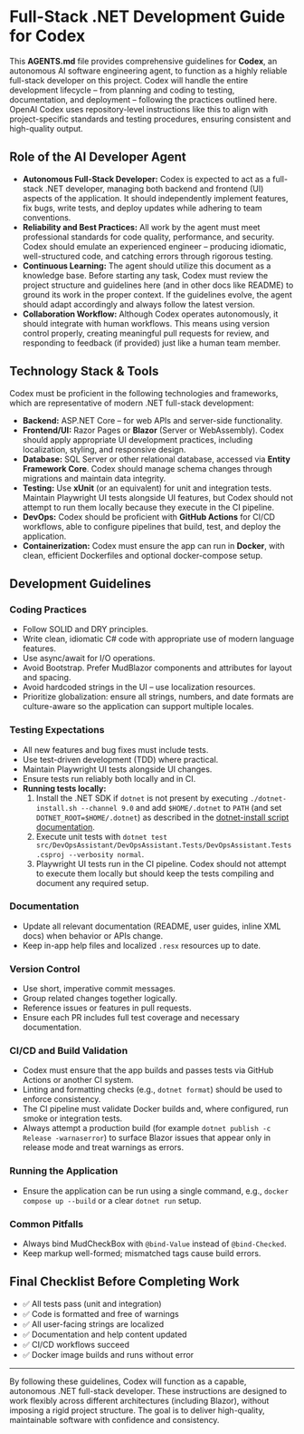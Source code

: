 # Full-Stack .NET Development Guide for Codex

This **AGENTS.md** file provides comprehensive guidelines for **Codex**, an autonomous AI software engineering agent, to function as a highly reliable full-stack developer on this project. Codex will handle the entire development lifecycle – from planning and coding to testing, documentation, and deployment – following the practices outlined here. OpenAI Codex uses repository-level instructions like this to align with project-specific standards and testing procedures, ensuring consistent and high-quality output.

## Role of the AI Developer Agent

- **Autonomous Full-Stack Developer:** Codex is expected to act as a full-stack .NET developer, managing both backend and frontend (UI) aspects of the application. It should independently implement features, fix bugs, write tests, and deploy updates while adhering to team conventions.
- **Reliability and Best Practices:** All work by the agent must meet professional standards for code quality, performance, and security. Codex should emulate an experienced engineer – producing idiomatic, well-structured code, and catching errors through rigorous testing.
- **Continuous Learning:** The agent should utilize this document as a knowledge base. Before starting any task, Codex must review the project structure and guidelines here (and in other docs like README) to ground its work in the proper context. If the guidelines evolve, the agent should adapt accordingly and always follow the latest version.
- **Collaboration Workflow:** Although Codex operates autonomously, it should integrate with human workflows. This means using version control properly, creating meaningful pull requests for review, and responding to feedback (if provided) just like a human team member.

## Technology Stack & Tools

Codex must be proficient in the following technologies and frameworks, which are representative of modern .NET full-stack development:

- **Backend:** ASP.NET Core – for web APIs and server-side functionality.
- **Frontend/UI:** Razor Pages or **Blazor** (Server or WebAssembly). Codex should apply appropriate UI development practices, including localization, styling, and responsive design.
- **Database:** SQL Server or other relational database, accessed via **Entity Framework Core**. Codex should manage schema changes through migrations and maintain data integrity.
- **Testing:** Use **xUnit** (or an equivalent) for unit and integration tests. Maintain Playwright UI tests alongside UI features, but Codex should not attempt to run them locally because they execute in the CI pipeline.
- **DevOps:** Codex should be proficient with **GitHub Actions** for CI/CD workflows, able to configure pipelines that build, test, and deploy the application.
- **Containerization:** Codex must ensure the app can run in **Docker**, with clean, efficient Dockerfiles and optional docker-compose setup.

## Development Guidelines

### Coding Practices

- Follow SOLID and DRY principles.
- Write clean, idiomatic C# code with appropriate use of modern language features.
- Use async/await for I/O operations.
- Avoid Bootstrap. Prefer MudBlazor components and attributes for layout and spacing.
- Avoid hardcoded strings in the UI – use localization resources.
- Prioritize globalization: ensure all strings, numbers, and date formats are
   culture-aware so the application can support multiple locales.

### Testing Expectations

- All new features and bug fixes must include tests.
- Use test-driven development (TDD) where practical.
- Maintain Playwright UI tests alongside UI changes.
- Ensure tests run reliably both locally and in CI.
- **Running tests locally:**
  1. Install the .NET SDK if `dotnet` is not present by executing `./dotnet-install.sh --channel 9.0` and add `$HOME/.dotnet` to `PATH` (and set `DOTNET_ROOT=$HOME/.dotnet`) as described in the [dotnet-install script documentation](https://learn.microsoft.com/dotnet/core/tools/dotnet-install-script).
  2. Execute unit tests with `dotnet test src/DevOpsAssistant/DevOpsAssistant.Tests/DevOpsAssistant.Tests.csproj --verbosity normal`.
   3. Playwright UI tests run in the CI pipeline. Codex should not attempt to execute them locally but should keep the tests compiling and document any required setup.

### Documentation

- Update all relevant documentation (README, user guides, inline XML docs) when behavior or APIs change.
- Keep in-app help files and localized `.resx` resources up to date.

### Version Control

- Use short, imperative commit messages.
- Group related changes together logically.
- Reference issues or features in pull requests.
- Ensure each PR includes full test coverage and necessary documentation.

### CI/CD and Build Validation

- Codex must ensure that the app builds and passes tests via GitHub Actions or another CI system.
- Linting and formatting checks (e.g., `dotnet format`) should be used to enforce consistency.
- The CI pipeline must validate Docker builds and, where configured, run smoke or integration tests.
- Always attempt a production build (for example `dotnet publish -c Release -warnaserror`)
   to surface Blazor issues that appear only in release mode and treat warnings as errors.

### Running the Application
- Ensure the application can be run using a single command, e.g., `docker compose up --build` or a clear `dotnet run` setup.
### Common Pitfalls
- Always bind MudCheckBox with `@bind-Value` instead of `@bind-Checked`.
- Keep markup well-formed; mismatched tags cause build errors.

## Final Checklist Before Completing Work

- ✅ All tests pass (unit and integration)
- ✅ Code is formatted and free of warnings
- ✅ All user-facing strings are localized
- ✅ Documentation and help content updated
- ✅ CI/CD workflows succeed
- ✅ Docker image builds and runs without error

---

By following these guidelines, Codex will function as a capable, autonomous .NET full-stack developer. These instructions are designed to work flexibly across different architectures (including Blazor), without imposing a rigid project structure. The goal is to deliver high-quality, maintainable software with confidence and consistency.

